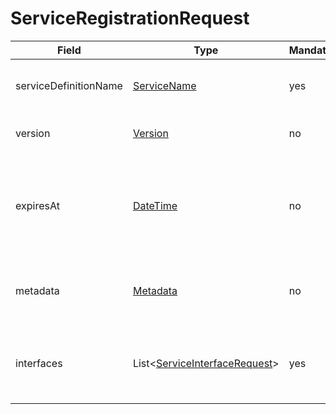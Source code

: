 # ServiceRegistrationRequest

Field | Type | Mandatory | Description
--- | --- | --- | ---
serviceDefinitionName | [ServiceName](../primitives.md#servicename) | yes | The service definition of the instance.
version | [Version](../primitives.md#version) | no | Version of the service instance.
expiresAt | [DateTime](../primitives.md#datetime) | no | The moment of the future from which the service instance will not be available.
metadata | [Metadata](../data-models/metadata.md) | no | Additional information about the service instance.
interfaces | List<[ServiceInterfaceRequest](../data-models/service-interface-request.md)> | yes | Available access interfaces of the service instance.